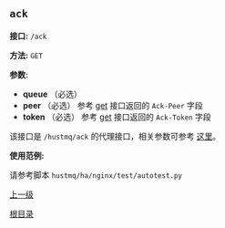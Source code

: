 `ack`
----------

**接口:** `/ack`

**方法:** `GET`

**参数:** 

*  **queue** （必选） 
*  **peer** （必选）  参考 [get](get.md) 接口返回的 `Ack-Peer` 字段
*  **token** （必选） 参考 [get](get.md) 接口返回的 `Ack-Token` 字段

该接口是 `/hustmq/ack` 的代理接口，相关参数可参考 [这里](../hustmq/ack.md)。

**使用范例:**

请参考脚本 `hustmq/ha/nginx/test/autotest.py`

[上一级](../ha.md)

[根目录](../../index.md)